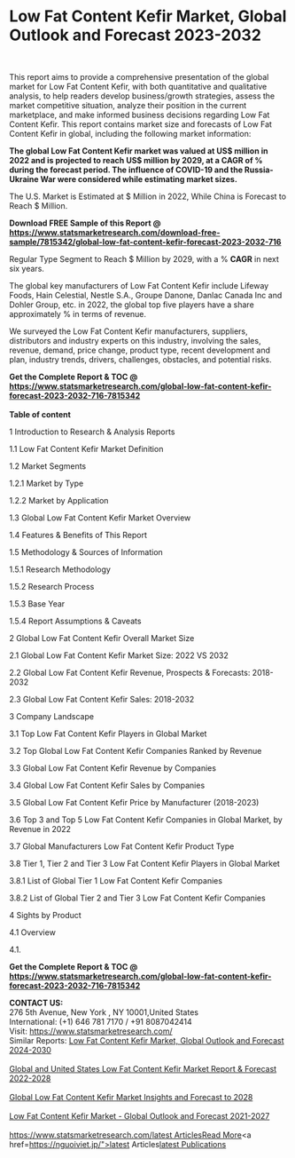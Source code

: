 <h1>Low Fat Content Kefir Market, Global Outlook and Forecast 2023-2032</h1><br/><p>This report aims to provide a comprehensive presentation of the global market for Low Fat Content Kefir, with both quantitative and qualitative analysis, to help readers develop business/growth strategies, assess the market competitive situation, analyze their position in the current marketplace, and make informed business decisions regarding Low Fat Content Kefir. This report contains market size and forecasts of Low Fat Content Kefir in global, including the following market information:</p><p><strong>The global Low Fat Content Kefir market was valued at US$ million in 2022 and is projected to reach US$ million by 2029, at a <strong>CAGR</strong> of % during the forecast period. The influence of COVID-19 and the Russia-Ukraine War were considered while estimating market sizes.</strong></p><p>The U.S. Market is Estimated at $ Million in 2022, While China is Forecast to Reach $ Million.</p><p><strong>Download FREE Sample of this Report @ <a href="https://www.statsmarketresearch.com/download-free-sample/7815342/global-low-fat-content-kefir-forecast-2023-2032-716">https://www.statsmarketresearch.com/download-free-sample/7815342/global-low-fat-content-kefir-forecast-2023-2032-716</a></strong></p><p>Regular Type Segment to Reach $ Million by 2029, with a % <strong>CAGR</strong> in next six years.</p><p>The global key manufacturers of Low Fat Content Kefir include Lifeway Foods, Hain Celestial, Nestle S.A., Groupe Danone, Danlac Canada Inc and Dohler Group, etc. in 2022, the global top five players have a share approximately % in terms of revenue.</p><p>We surveyed the Low Fat Content Kefir manufacturers, suppliers, distributors and industry experts on this industry, involving the sales, revenue, demand, price change, product type, recent development and plan, industry trends, drivers, challenges, obstacles, and potential risks.</p><div><b>Get the Complete Report & TOC @ <a href="https://www.statsmarketresearch.com/global-low-fat-content-kefir-forecast-2023-2032-716-7815342">https://www.statsmarketresearch.com/global-low-fat-content-kefir-forecast-2023-2032-716-7815342</a></b></div><br><b>Table of content</b><p>1 Introduction to Research & Analysis Reports<br />
 
  1.1 Low Fat Content Kefir Market Definition<br />
 
  1.2 Market Segments<br />
 
  1.2.1 Market by Type<br />
 
  1.2.2 Market by Application<br />
 
  1.3 Global Low Fat Content Kefir Market Overview<br />
 
  1.4 Features & Benefits of This Report<br />
 
  1.5 Methodology & Sources of Information<br />
 
  1.5.1 Research Methodology<br />
 
  1.5.2 Research Process<br />
 
  1.5.3 Base Year<br />
 
  1.5.4 Report Assumptions & Caveats<br />
 
 2 Global Low Fat Content Kefir Overall Market Size<br />
 
  2.1 Global Low Fat Content Kefir Market Size: 2022 VS 2032<br />
 
  2.2 Global Low Fat Content Kefir Revenue, Prospects & Forecasts: 2018-2032<br />
 
  2.3 Global Low Fat Content Kefir Sales: 2018-2032<br />
 
 3 Company Landscape<br />
 
  3.1 Top Low Fat Content Kefir Players in Global Market<br />
 
  3.2 Top Global Low Fat Content Kefir Companies Ranked by Revenue<br />
 
  3.3 Global Low Fat Content Kefir Revenue by Companies<br />
 
  3.4 Global Low Fat Content Kefir Sales by Companies<br />
 
  3.5 Global Low Fat Content Kefir Price by Manufacturer (2018-2023)<br />
 
  3.6 Top 3 and Top 5 Low Fat Content Kefir Companies in Global Market, by Revenue in 2022<br />
 
  3.7 Global Manufacturers Low Fat Content Kefir Product Type<br />
 
  3.8 Tier 1, Tier 2 and Tier 3 Low Fat Content Kefir Players in Global Market<br />
 
  3.8.1 List of Global Tier 1 Low Fat Content Kefir Companies<br />
 
  3.8.2 List of Global Tier 2 and Tier 3 Low Fat Content Kefir Companies<br />
 
 4 Sights by Product<br />
 
  4.1 Overview<br />
 
  4.1.<br><div><b>Get the Complete Report & TOC @ <a href="https://www.statsmarketresearch.com/global-low-fat-content-kefir-forecast-2023-2032-716-7815342">https://www.statsmarketresearch.com/global-low-fat-content-kefir-forecast-2023-2032-716-7815342</a></b></div></p> <b>CONTACT US:</b><br>276 5th Avenue, New York , NY 10001,United States<br>International: (+1) 646 781 7170 / +91 8087042414<br>Visit: <a href="https://www.statsmarketresearch.com/">https://www.statsmarketresearch.com/</a><br>Similar Reports: <a href="https://www.statsmarketresearch.com/global-low-fat-content-kefir-forecast-2023-2032-716-7815342">Low Fat Content Kefir Market, Global Outlook and Forecast 2024-2030</a><br/><br/><a href="https://www.statsmarketresearch.com/global-low-fat-content-kefir-forecast-2023-2032-716-7815342">Global and United States Low Fat Content Kefir Market Report & Forecast 2022-2028</a><br/><br/><a href="https://www.statsmarketresearch.com/global-low-fat-content-kefir-forecast-2023-2032-716-7815342">Global Low Fat Content Kefir Market Insights and Forecast to 2028</a><br/><br/><a href="https://www.statsmarketresearch.com/global-low-fat-content-kefir-forecast-2023-2032-716-7815342">Low Fat Content Kefir Market - Global Outlook and Forecast 2021-2027</a><br/><br/><a href="https://gyeongbokgung.com">https://www.statsmarketresearch.com/</a><a href="https://hallyeomaritime.com">latest Articles</a><a href="https://jingwansa.com">Read More</a><a href=https://nguoiviet.jp/">latest Articles</a><a href="https://www.intelmarketresearch.com/">latest Publications</a>